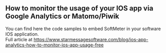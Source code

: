 ## How to monitor the usage of your IOS app via Google Analytics or Matomo/Piwik

You can find here the code samples to embed SoftMeter in your software IOS application.  
Full article at https://www.starmessagesoftware.com/blog/ios-app-analytics-how-to-monitor-ios-app-usage-free
